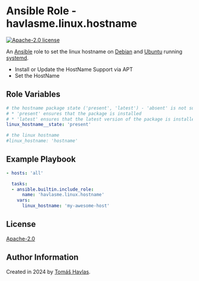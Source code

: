 Ansible Role - havlasme.linux.hostname
======================================

[![Apache-2.0 license][license-image]][license-link]

An [Ansible](https://www.ansible.com/) role to set the linux hostname on [Debian](https://www.debian.org/) and [Ubuntu](https://www.ubuntu.com/) running [systemd](https://systemd.io/).

- Install or Update the HostName Support via APT
- Set the HostName

Role Variables
--------------

```yaml
# the hostname package state ('present', 'latest') - 'absent' is not supported
# * 'present' ensures that the package is installed
# * 'latest' ensures that the latest version of the package is installed
linux_hostname__state: 'present'

# the linux hostname
#linux_hostname: 'hostname'
```

Example Playbook
----------------

```yaml
- hosts: 'all'

  tasks:
  - ansible.builtin.include_role:
      name: 'havlasme.linux.hostname'
    vars:
      linux_hostname: 'my-awesome-host'
```

License
-------

[Apache-2.0][license-link]

Author Information
------------------

Created in 2024 by [Tomáš Havlas](https://havlas.me/).


[license-image]: https://img.shields.io/badge/license-Apache2.0-blue.svg?style=flat-square
[license-link]: ../../LICENSE
